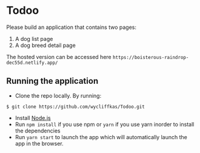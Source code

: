 # Todoo
Please build an application that contains two pages:
1. A dog list page
2. A dog breed detail page

The hosted version can be accessed here ```https://boisterous-raindrop-dec55d.netlify.app/```
## Running the application
- Clone the repo locally. By running:
```
$ git clone https://github.com/wycliffkas/Todoo.git
```
- Install [Node.js](https://nodejs.org/en/)
- Run `npm install` if you use npm or `yarn` if you use yarn inorder to install the dependencies
- Run `yarn start` to launch the app which will automatically launch the app in the browser.